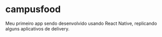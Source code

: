 # campusfood
Meu primeiro app sendo desenvolvido usando React Native, replicando alguns aplicativos de delivery.
